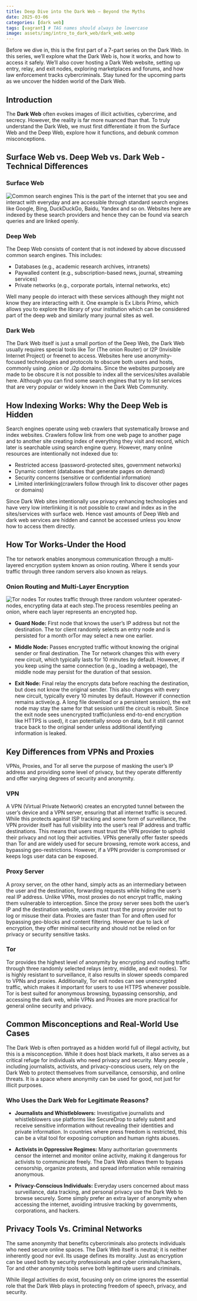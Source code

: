 ```yaml
---
title: Deep Dive into the Dark Web – Beyond the Myths
date: 2025-03-06
categories: [dark web]
tags: [vagrant] # TAG names should always be lowercase
image: assets/img/intro_to_dark_web/dark_web.webp
---
```


Before we dive in, this is the first part of a 7-part series on the Dark Web. In this series, we’ll explore what the Dark Web is, how it works, and how to access it safely. We’ll also cover hosting a Dark Web website, setting up entry, relay, and exit nodes, exploring marketplaces and forums, and how law enforcement tracks cybercriminals. Stay tuned for the upcoming parts as we uncover the hidden world of the Dark Web.

## Introduction
The **Dark Web** often evokes images of illicit activities, cybercrime, and secrecy. However, the reality is far more nuanced than that. To truly understand the Dark Web, we must first differentiate it from the Surface Web and the Deep Web, explore how it functions, and debunk common misconceptions.

## Surface Web vs. Deep Web vs. Dark Web - Technical Differences
### Surface Web
![Common search engines](/assets/img/intro_to_dark_web/seaarch_engines.png)
This is the part of the internet that you see and interact with everyday and are accessible through standard search engines like Google, Bing, DuckDuckGo, Baidu, Yandex and so on. Websites here are indexed by these search providers and hence they can be found via search queries and are linked openly.

### Deep Web
The Deep Web consists of content that is not indexed by above discussed common search engines. This includes:

- Databases (e.g., academic research archives, intranets)
- Paywalled content (e.g., subscription-based news, journal, streaming services)
- Private networks (e.g., corporate portals, internal networks, etc)  

Well many people do interact with these services although they might not know they are interacting with it. One example is Ex Libris Primo, which allows you to explore the library of your institution which can be considered part of the deep web and similarly many journal sites as well.

### Dark Web
The Dark Web itself is just a small portion of the Deep Web, the Dark Web usually requires special tools like Tor (The onion Router) or I2P (Invisible Internet Project) or freenet to access. Websites here use anonymity-focused technologies and protocols to obscure both users and hosts, commonly using .onion or .i2p domains. Since the websites purposely are made to be obscure it is not possible to index all the services/sites available here. Although you can find some search engines that try to list services that are very popular or widely known in the Dark Web Community.

## How Indexing Works: Why the Deep Web is Hidden
Search engines operate using web crawlers that systematically browse and index websites. Crawlers follow link from one web page to another page and to another site creating index of everything they visit and record, which later is searchable using search engine query. However, many online resources are intentionally not indexed due to:

- Restricted access (password-protected sites, government networks)  
- Dynamic content (databases that generate pages on demand)  
- Security concerns (sensitive or confidential information)  
- Limited interlinking(crawlers follow through link to discover other pages or domains)

Since Dark Web sites intentionally use privacy enhancing technologies and have very low interlinking it is not possible to crawl and index as in the sites/services with surface web. Hence vast amounts of Deep Web and dark web services are hidden and cannot be accessed unless you know how to access them directly.

## How Tor Works-Under the Hood
The tor network  enables anonymous communication through a multi-layered encryption system known as onion routing. Where it sends your traffic through three random servers also known as relays. 

### Onion Routing and Multi-Layer Encryption
![Tor nodes](/assets/img/intro_to_dark_web/tor-nodes.png)
Tor routes traffic through three random volunteer operated-nodes, encrypting data at each step.The process resembles peeling an onion, where each layer represents an encrypted hop.

- **Guard Node:** First node that knows the user’s IP address but not the destination. The tor client randomly selects an entry node and is persisted for a month orTor may select a new one earlier.

- **Middle Node:** Passes encrypted traffic without knowing the original sender or final destination. The Tor network changes this with every new circuit, which typically lasts for 10 minutes by default. However, if you keep using the same connection (e.g., loading a webpage), the middle node may persist for the duration of that session.

- **Exit Node:** Final relay the encrypts data before reaching the destination, but does not know the original sender. This also changes with every new circuit, typically every 10 minutes by default. However if connection remains active(e.g. A long file download or a persistent session), the exit node may stay the same for that session until the circuit is rebuilt. Since the exit node sees unencrypted traffic(unless end-to-end encryption like HTTPS is used), it can potentially snoop on data, but it still cannot trace back to the original sender unless additional identifying information is leaked.

## Key Differences from VPNs and Proxies
VPNs, Proxies, and Tor all serve the purpose of masking the user’s IP address and providing some level of privacy, but they operate differently and offer varying degrees of security and anonymity.

### VPN
A VPN (Virtual Private Network) creates an encrypted tunnel between the user’s device and a VPN server, ensuring that all internet traffic is secured. While this protects against ISP tracking and some form of surveillance, the VPN provider itself has full visibility into the user’s real IP address and traffic destinations. This means that users must trust the VPN provider to uphold their privacy and not log their activities. VPNs generally offer faster speeds than Tor and are widely used for secure browsing, remote work access, and bypassing geo-restrictions. However, if a VPN provider is compromised or keeps logs user data can be exposed.

### Proxy Server
A proxy server, on the other hand, simply acts as an intermediary between the user and the destination, forwarding requests while hiding the user’s real IP address. Unlike VPNs, most proxies do not encrypt traffic, making them vulnerable to interception. Since the proxy server sees both the user’s IP and the destination website, users must trust the proxy provider not to log or misuse their data. Proxies are faster than Tor and often used for bypassing geo-blocks and content filtering. However due to lack of encryption, they offer minimal security and should not be relied on for privacy or security sensitive tasks.

### Tor
Tor provides the highest level of anonymity by encrypting and routing traffic through three randomly selected relays (entry, middle, and exit nodes). Tor is highly resistant to surveillance, it also results in slower speeds compared to VPNs and proxies. Additionally, Tor exit nodes can see unencrypted traffic, which makes it important for users to use HTTPS whenever possible. Tor is best suited for anonymous browsing, bypassing censorship, and accessing the dark web, while VPNs and Proxies are  more practical for general online security and privacy.

## Common Misconceptions and Real-World Use Cases
The Dark Web is often portrayed as a hidden world full of illegal activity, but this is a misconception. While it does host black markets, it also serves as a critical refuge for individuals who need privacy and security. Many people , including journalists, activists, and privacy-conscious users, rely on the Dark Web to protect themselves from surveillance, censorship, and online threats. It is a space where anonymity can be used for good, not just for illicit purposes.

### Who Uses the Dark Web for Legitimate Reasons?
- **Journalists and Whistleblowers:** Investigative journalists and whistleblowers use platforms like SecureDrop to safely submit and receive sensitive information without revealing their identities and private information. In countries where press freedom is restricted, this can be a vital tool for exposing corruption and human rights abuses.

- **Activists in Oppressive Regimes:** Many authoritarian governments censor the internet and monitor online activity, making it dangerous for activists to communicate freely. The Dark Web allows them to bypass censorship, organize protests, and spread information while remaining anonymous.

- **Privacy-Conscious Individuals:** Everyday users concerned about mass surveillance, data tracking, and personal privacy use the Dark Web to browse securely. Some simply prefer an extra layer of anonymity when accessing the internet, avoiding intrusive tracking by governments, corporations, and hackers.

## Privacy Tools Vs. Criminal Networks
The same anonymity that benefits cybercriminals also protects individuals who need secure online spaces. The Dark Web itself is neutral; it is neither inherently good nor evil. Its usage defines its morality. Just as encryption can be used both by security professionals and cyber criminals/hackers, Tor and other anonymity tools serve both legitimate users and criminals.

While illegal activities do exist, focusing only on crime ignores the essential role that the Dark Web plays in protecting freedom of speech, privacy, and security.



